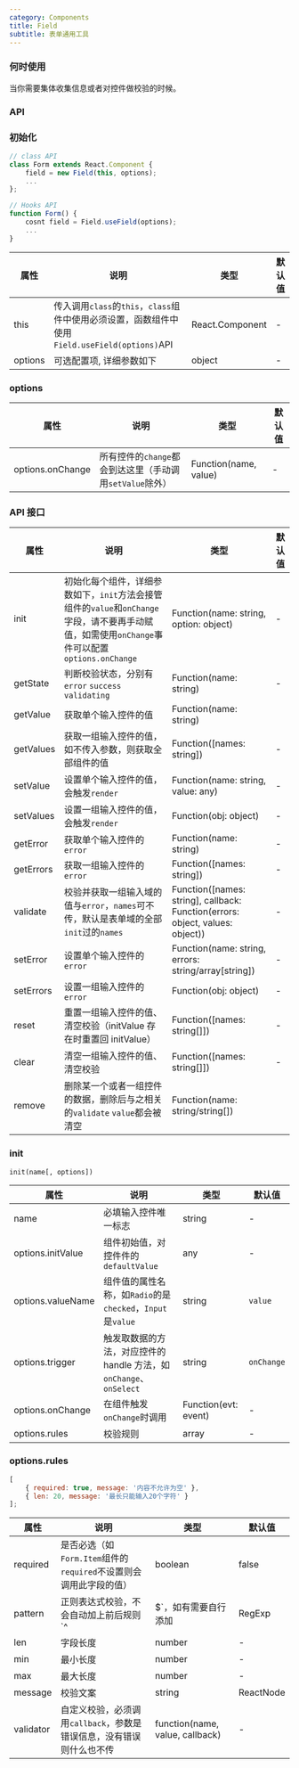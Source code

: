 ```yaml
---
category: Components
title: Field
subtitle: 表单通用工具
---
```


### 何时使用

当你需要集体收集信息或者对控件做校验的时候。

### API

### 初始化

```javascript
// class API
class Form extends React.Component {
	field = new Field(this, options);
	...
};

// Hooks API
function Form() {
	cosnt field = Field.useField(options);
	...
}
```

| 属性    | 说明                                                                                           | 类型            | 默认值 |
| ------- | ---------------------------------------------------------------------------------------------- | --------------- | ------ |
| this    | 传入调用`class`的`this`，`class`组件中使用必须设置，函数组件中使用`Field.useField(options)`API | React.Component | -      |
| options | 可选配置项, 详细参数如下                                                                       | object          | -      |

### options

| 属性             | 说明                                                     | 类型                  | 默认值 |
| ---------------- | -------------------------------------------------------- | --------------------- | ------ |
| options.onChange | 所有控件的`change`都会到达这里（手动调用`setValue`除外） | Function(name, value) | -      |

### API 接口

| 属性      | 说明                                                                                                                                            | 类型                                                                          | 默认值 |
| --------- | ----------------------------------------------------------------------------------------------------------------------------------------------- | ----------------------------------------------------------------------------- | ------ |
| init      | 初始化每个组件，详细参数如下，`init`方法会接管组件的`value`和`onChange`字段，请不要再手动赋值，如需使用`onChange`事件可以配置`options.onChange` | Function(name: string, option: object)                                        | -      |
| getState  | 判断校验状态，分别有`error` `success` `validating`                                                                                              | Function(name: string)                                                        | -      |
| getValue  | 获取单个输入控件的值                                                                                                                            | Function(name: string)                                                        |        |
| getValues | 获取一组输入控件的值，如不传入参数，则获取全部组件的值                                                                                          | Function([names: string])                                                     | -      |
| setValue  | 设置单个输入控件的值，会触发`render`                                                                                                            | Function(name: string, value: any)                                            | -      |
| setValues | 设置一组输入控件的值，会触发`render`                                                                                                            | Function(obj: object)                                                         | -      |
| getError  | 获取单个输入控件的`error`                                                                                                                       | Function(name: string)                                                        | -      |
| getErrors | 获取一组输入控件的`error`                                                                                                                       | Function([names: string])                                                     | -      |
| validate  | 校验并获取一组输入域的值与`error`，`names`可不传，默认是表单域的全部`init`过的`names`                                                           | Function([names: string], callback: Function(errors: object, values: object)) | -      |
| setError  | 设置单个输入控件的`error`                                                                                                                       | Function(name: string, errors: string/array[string])                          | -      |
| setErrors | 设置一组输入控件的`error`                                                                                                                       | Function(obj: object)                                                         | -      |
| reset     | 重置一组输入控件的值、清空校验（initValue 存在时重置回 initValue）                                                                              | Function([names: string[]])                                                   | -      |
| clear     | 清空一组输入控件的值、清空校验                                                                                                                  | Function([names: string[]])                                                   | -      |
| remove    | 删除某一个或者一组控件的数据，删除后与之相关的`validate` `value`都会被清空                                                                      | Function(name: string/string[])                                               |

### init

`init(name[, options])`

| 属性              | 说明                                                               | 类型                 | 默认值     |
| ----------------- | ------------------------------------------------------------------ | -------------------- | ---------- |
| name              | 必填输入控件唯一标志                                               | string               | -          |
| options.initValue | 组件初始值，对控件件的`defaultValue`                               | any                  | -          |
| options.valueName | 组件值的属性名称，如`Radio`的是`checked`，`Input`是`value`         | string               | `value`    |
| options.trigger   | 触发取数据的方法，对应控件的 handle 方法，如`onChange`、`onSelect` | string               | `onChange` |
| options.onChange  | 在组件触发`onChange`时调用                                         | Function(evt: event) | -          |
| options.rules     | 校验规则                                                           | array                | -          |

### options.rules

```javascript
[
	{ required: true, message: '内容不允许为空' },
	{ len: 20, message: '最长只能输入20个字符' }
];
```

| 属性      | 说明                                                                 | 类型                            | 默认值    |
| --------- | -------------------------------------------------------------------- | ------------------------------- | --------- |
| required  | 是否必选（如`Form.Item`组件的`required`不设置则会调用此字段的值）    | boolean                         | false     |
| pattern   | 正则表达式校验，不会自动加上前后规则`^|$`，如有需要自行添加          | RegExp                          | -         |
| len       | 字段长度                                                             | number                          | -         |
| min       | 最小长度                                                             | number                          | -         |
| max       | 最大长度                                                             | number                          | -         |
| message   | 校验文案                                                             | string                          | ReactNode | - |
| validator | 自定义校验，必须调用`callback`，参数是错误信息，没有错误则什么也不传 | function(name, value, callback) | -         |
